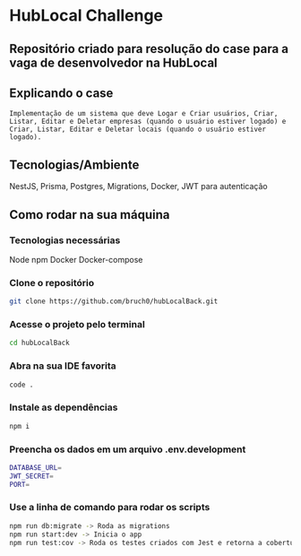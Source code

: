 # HubLocal Challenge

## Repositório criado para resolução do case para a vaga de desenvolvedor na HubLocal

## Explicando o case

    Implementação de um sistema que deve Logar e Criar usuários, Criar, Listar, Editar e Deletar empresas (quando o usuário estiver logado) e Criar, Listar, Editar e Deletar locais (quando o usuário estiver logado).

## Tecnologias/Ambiente

NestJS, Prisma, Postgres, Migrations, Docker, JWT para autenticação

## Como rodar na sua máquina

### Tecnologias necessárias

Node
npm
Docker
Docker-compose

### Clone o repositório

```bash
git clone https://github.com/bruch0/hubLocalBack.git
```

### Acesse o projeto pelo terminal

```bash
cd hubLocalBack
```

### Abra na sua IDE favorita

```bash
code .
```

### Instale as dependências

```bash
npm i
```

### Preencha os dados em um arquivo .env.development

```bash
DATABASE_URL=
JWT_SECRET=
PORT=
```

### Use a linha de comando para rodar os scripts

```bash
npm run db:migrate -> Roda as migrations
npm run start:dev -> Inicia o app
npm run test:cov -> Roda os testes criados com Jest e retorna a cobertura de testes
```
